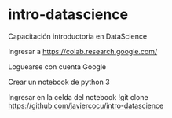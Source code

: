 # intro-datascience
Capacitación introductoria en DataScience

Ingresar a https://colab.research.google.com/

Loguearse con cuenta Google

Crear un notebook de python 3

Ingresar en la celda del notebook
!git clone https://github.com/javiercocu/intro-datascience